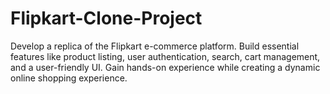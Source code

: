 # Flipkart-Clone-Project
Develop a replica of the Flipkart e-commerce platform. Build essential features like product listing, user authentication, search, cart management, and a user-friendly UI. Gain hands-on experience while creating a dynamic online shopping experience.
